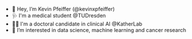 - 👋 Hey, I’m Kevin Pfeiffer (@kevinxpfeiffer)
- 🩺 I'm a medical student @TUDresden
- 👨‍🎓 I'm a doctoral candidate in clinical AI @KatherLab
- 👀 I’m interested in data science, machine learning and cancer research

